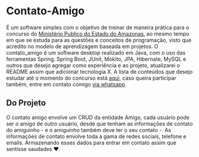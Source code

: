# Contato-Amigo

É um software simples com o objetivo de treinar de maneira prática para o concurso do [Ministério Publico do Estado do Amazonas](https://g1.globo.com/am/amazonas/noticia/2023/12/13/ministerio-publico-do-am-abre-inscricoes-para-concurso-que-oferta-vagas-para-nivel-medio-e-superior-nesta-segunda-13.ghtml), ao mesmo tempo em que se estuda para as questões e conceitos de programação, visto que acredito no modelo de aprendizagem baseada em projetos.
O contato_amigo é um software desktop realizado em Java, com o uso das ferramentas Spring, Spring Boot, JUnit, Mokito, JPA, Hibernate, MySQL e outros que desejo agregar como experiência e ao projeto, atualizarei o README assim que adicionar tecnologia X.
A lista de conteúdos que desejo estudar até o momento do concurso está [aqui](https://github.com/AndreKaled/contato-amigo/blob/main/Conteudo%20programatico.docx), caso queira participar também, entre em contato comigo [via whatsapp](https://wa.me/92994392152/?).

## Do Projeto

O contato amigo envolve um CRUD da entidade Amigo, cada usuário pode ser o amigo de outro usuário, desde que tenham as informações de contato do amiguinho - e o amiguinho também deve ter o seu contato -.
As informações de contato envolve toda a gama de redes sociais, telefone e emails. Armazenando esses dados para entrar em contato assim que sentisse saudades ❤️.

